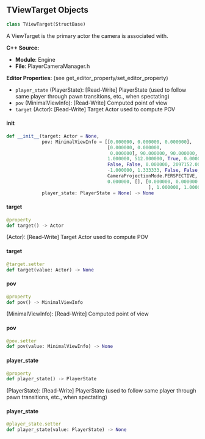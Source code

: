 ## TViewTarget Objects

```python
class TViewTarget(StructBase)
```

A ViewTarget is the primary actor the camera is associated with.

**C++ Source:**

- **Module**: Engine
- **File**: PlayerCameraManager.h

**Editor Properties:** (see get_editor_property/set_editor_property)

- ``player_state`` (PlayerState):  [Read-Write] PlayerState (used to follow same player through pawn transitions, etc., when spectating)
- ``pov`` (MinimalViewInfo):  [Read-Write] Computed point of view
- ``target`` (Actor):  [Read-Write] Target Actor used to compute POV

<a id="unreal.TViewTarget.__init__"></a>

#### __init__

```python
def __init__(target: Actor = None,
             pov: MinimalViewInfo = [[0.000000, 0.000000, 0.000000],
                                     [0.000000, 0.000000,
                                      0.000000], 90.000000, 90.000000,
                                     1.000000, 512.000000, True, 0.000000,
                                     False, False, 0.000000, 2097152.000000,
                                     -1.000000, 1.333333, False, False, True,
                                     CameraProjectionMode.PERSPECTIVE,
                                     0.000000, [], [0.000000, 0.000000
                                                    ], 1.000000, 1.000000],
             player_state: PlayerState = None) -> None
```

<a id="unreal.TViewTarget.target"></a>

#### target

```python
@property
def target() -> Actor
```

(Actor):  [Read-Write] Target Actor used to compute POV

<a id="unreal.TViewTarget.target"></a>

#### target

```python
@target.setter
def target(value: Actor) -> None
```

<a id="unreal.TViewTarget.pov"></a>

#### pov

```python
@property
def pov() -> MinimalViewInfo
```

(MinimalViewInfo):  [Read-Write] Computed point of view

<a id="unreal.TViewTarget.pov"></a>

#### pov

```python
@pov.setter
def pov(value: MinimalViewInfo) -> None
```

<a id="unreal.TViewTarget.player_state"></a>

#### player_state

```python
@property
def player_state() -> PlayerState
```

(PlayerState):  [Read-Write] PlayerState (used to follow same player through pawn transitions, etc., when spectating)

<a id="unreal.TViewTarget.player_state"></a>

#### player_state

```python
@player_state.setter
def player_state(value: PlayerState) -> None
```

<a id="unreal.ViewTargetTransitionParams"></a>